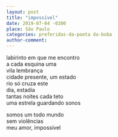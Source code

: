 ```yaml
---
layout: post
title: "impossível"
date: 2019-07-04 -0300
place: São Paulo
categories: preferidas-da-poeta da-boba
author-comment:
---
```


<!--more-->
labirinto em que me encontro  
a cada esquina uma  
vila lembrança  
cidade presente, um estado  
rio só cruza este  
dia, estadia  
tantas noites cada teto  
uma estrela guardando sonos  

somos um todo mundo  
sem violências  
meu amor, impossível  
